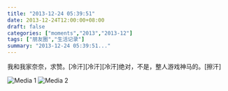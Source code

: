 ```yaml
---
title: "2013-12-24 05:39:51"
date: 2013-12-24T12:00:00+08:00
draft: false
categories: ["moments","2013","2013-12"]
tags: ["朋友圈","生活记录"]
summary: "2013-12-24 05:39:51..."
---
```


我和我家奈奈，求赞。[冷汗][冷汗][冷汗]绝对，不是，整人游戏神马的。[擦汗]

![Media 1](/Moments/photos/2013-12-24/201312240539510.jpg)
![Media 2](/Moments/photos/2013-12-24/201312240539511.jpg)
